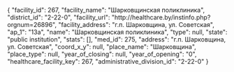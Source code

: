 {
    "facility_id": 267,
    "facility_name": "Шарковщинская поликлиника",
    "district_id": "2-22-0",
    "facility_url": "http:\/\/healthcare.by\/instinfo.php?orgnum=26896",
    "facility_address": "г.п. Шарковщина, ул. Советская",
    "ap_1": "13а",
    "name": "Шарковщинская поликлиника",
    "type": null,
    "state": "public institution",
    "stats": [],
    "med_id": 275,
    "address": "г.п. Шарковщина, ул. Советская",
    "coord_x_y": null,
    "place_name": "Шарковщина",
    "place_type": null,
    "year_of_closing": null,
    "year_of_opening": "0",
    "healthcare_facility_key": 267,
    "administrative_division_id": "2-22-0"
}